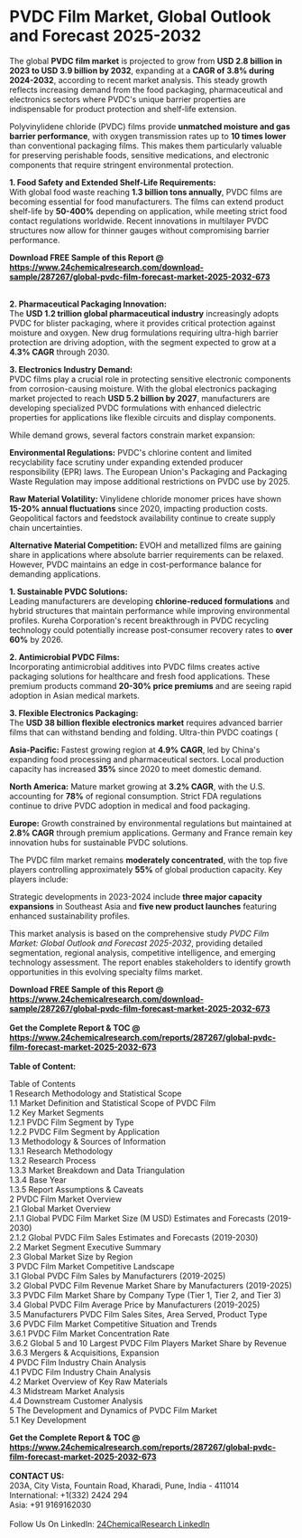 <h1>PVDC Film Market, Global Outlook and Forecast 2025-2032</h1><p>The global <strong>PVDC film market</strong> is projected to grow from <strong>USD 2.8 billion in 2023 to USD 3.9 billion by 2032</strong>, expanding at a <strong>CAGR of 3.8% during 2024-2032</strong>, according to recent market analysis. This steady growth reflects increasing demand from the food packaging, pharmaceutical and electronics sectors where PVDC's unique barrier properties are indispensable for product protection and shelf-life extension.</p><p>Polyvinylidene chloride (PVDC) films provide <strong>unmatched moisture and gas barrier performance</strong>, with oxygen transmission rates up to <strong>10 times lower</strong> than conventional packaging films. This makes them particularly valuable for preserving perishable foods, sensitive medications, and electronic components that require stringent environmental protection.</p><p><strong>1. Food Safety and Extended Shelf-Life Requirements:</strong><br>
With global food waste reaching <strong>1.3 billion tons annually</strong>, PVDC films are becoming essential for food manufacturers. The films can extend product shelf-life by <strong>50-400%</strong> depending on application, while meeting strict food contact regulations worldwide. Recent innovations in multilayer PVDC structures now allow for thinner gauges without compromising barrier performance.</p><div><b>Download FREE Sample of this Report @ 
            <a href="https://www.24chemicalresearch.com/download-sample/287267/global-pvdc-film-forecast-market-2025-2032-673">
            https://www.24chemicalresearch.com/download-sample/287267/global-pvdc-film-forecast-market-2025-2032-673</a></b></div><br><p><strong>2. Pharmaceutical Packaging Innovation:</strong><br>
The <strong>USD 1.2 trillion global pharmaceutical industry</strong> increasingly adopts PVDC for blister packaging, where it provides critical protection against moisture and oxygen. New drug formulations requiring ultra-high barrier protection are driving adoption, with the segment expected to grow at a <strong>4.3% CAGR</strong> through 2030.</p><p><strong>3. Electronics Industry Demand:</strong><br>
PVDC films play a crucial role in protecting sensitive electronic components from corrosion-causing moisture. With the global electronics packaging market projected to reach <strong>USD 5.2 billion by 2027</strong>, manufacturers are developing specialized PVDC formulations with enhanced dielectric properties for applications like flexible circuits and display components.</p><p>While demand grows, several factors constrain market expansion:</p><p><strong>Environmental Regulations:</strong> PVDC's chlorine content and limited recyclability face scrutiny under expanding extended producer responsibility (EPR) laws. The European Union's Packaging and Packaging Waste Regulation may impose additional restrictions on PVDC use by 2025.</p><p><strong>Raw Material Volatility:</strong> Vinylidene chloride monomer prices have shown <strong>15-20% annual fluctuations</strong> since 2020, impacting production costs. Geopolitical factors and feedstock availability continue to create supply chain uncertainties.</p><p><strong>Alternative Material Competition:</strong> EVOH and metallized films are gaining share in applications where absolute barrier requirements can be relaxed. However, PVDC maintains an edge in cost-performance balance for demanding applications.</p><p><strong>1. Sustainable PVDC Solutions:</strong><br>
Leading manufacturers are developing <strong>chlorine-reduced formulations</strong> and hybrid structures that maintain performance while improving environmental profiles. Kureha Corporation's recent breakthrough in PVDC recycling technology could potentially increase post-consumer recovery rates to <strong>over 60%</strong> by 2026.</p><p><strong>2. Antimicrobial PVDC Films:</strong><br>
Incorporating antimicrobial additives into PVDC films creates active packaging solutions for healthcare and fresh food applications. These premium products command <strong>20-30% price premiums</strong> and are seeing rapid adoption in Asian medical markets.</p><p><strong>3. Flexible Electronics Packaging:</strong><br>
The <strong>USD 38 billion flexible electronics market</strong> requires advanced barrier films that can withstand bending and folding. Ultra-thin PVDC coatings (

</p><p><strong>Asia-Pacific:</strong> Fastest growing region at <strong>4.9% CAGR</strong>, led by China's expanding food processing and pharmaceutical sectors. Local production capacity has increased <strong>35%</strong> since 2020 to meet domestic demand.</p><p><strong>North America:</strong> Mature market growing at <strong>3.2% CAGR</strong>, with the U.S. accounting for <strong>78%</strong> of regional consumption. Strict FDA regulations continue to drive PVDC adoption in medical and food packaging.</p><p><strong>Europe:</strong> Growth constrained by environmental regulations but maintained at <strong>2.8% CAGR</strong> through premium applications. Germany and France remain key innovation hubs for sustainable PVDC solutions.</p><p>The PVDC film market remains <strong>moderately concentrated</strong>, with the top five players controlling approximately <strong>55%</strong> of global production capacity. Key players include:</p><p>Strategic developments in 2023-2024 include <strong>three major capacity expansions</strong> in Southeast Asia and <strong>five new product launches</strong> featuring enhanced sustainability profiles.</p><p>This market analysis is based on the comprehensive study <em>PVDC Film Market: Global Outlook and Forecast 2025-2032</em>, providing detailed segmentation, regional analysis, competitive intelligence, and emerging technology assessment. The report enables stakeholders to identify growth opportunities in this evolving specialty films market.</p><div><b>Download FREE Sample of this Report @ 
            <a href="https://www.24chemicalresearch.com/download-sample/287267/global-pvdc-film-forecast-market-2025-2032-673">
            https://www.24chemicalresearch.com/download-sample/287267/global-pvdc-film-forecast-market-2025-2032-673</a></b></div><br><div><b>Get the Complete Report & TOC @ 
            <a href="https://www.24chemicalresearch.com/reports/287267/global-pvdc-film-forecast-market-2025-2032-673">
            https://www.24chemicalresearch.com/reports/287267/global-pvdc-film-forecast-market-2025-2032-673</a></b></div><br>
            <b>Table of Content:</b><p>Table of Contents<br />
1 Research Methodology and Statistical Scope<br />
1.1 Market Definition and Statistical Scope of PVDC Film<br />
1.2 Key Market Segments<br />
1.2.1 PVDC Film Segment by Type<br />
1.2.2 PVDC Film Segment by Application<br />
1.3 Methodology & Sources of Information<br />
1.3.1 Research Methodology<br />
1.3.2 Research Process<br />
1.3.3 Market Breakdown and Data Triangulation<br />
1.3.4 Base Year<br />
1.3.5 Report Assumptions & Caveats<br />
2 PVDC Film Market Overview<br />
2.1 Global Market Overview<br />
2.1.1 Global PVDC Film Market Size (M USD) Estimates and Forecasts (2019-2030)<br />
2.1.2 Global PVDC Film Sales Estimates and Forecasts (2019-2030)<br />
2.2 Market Segment Executive Summary<br />
2.3 Global Market Size by Region<br />
3 PVDC Film Market Competitive Landscape<br />
3.1 Global PVDC Film Sales by Manufacturers (2019-2025)<br />
3.2 Global PVDC Film Revenue Market Share by Manufacturers (2019-2025)<br />
3.3 PVDC Film Market Share by Company Type (Tier 1, Tier 2, and Tier 3)<br />
3.4 Global PVDC Film Average Price by Manufacturers (2019-2025)<br />
3.5 Manufacturers PVDC Film Sales Sites, Area Served, Product Type<br />
3.6 PVDC Film Market Competitive Situation and Trends<br />
3.6.1 PVDC Film Market Concentration Rate<br />
3.6.2 Global 5 and 10 Largest PVDC Film Players Market Share by Revenue<br />
3.6.3 Mergers & Acquisitions, Expansion<br />
4 PVDC Film Industry Chain Analysis<br />
4.1 PVDC Film Industry Chain Analysis<br />
4.2 Market Overview of Key Raw Materials<br />
4.3 Midstream Market Analysis<br />
4.4 Downstream Customer Analysis<br />
5 The Development and Dynamics of PVDC Film Market <br />
5.1 Key Development</p><div><b>Get the Complete Report & TOC @ 
            <a href="https://www.24chemicalresearch.com/reports/287267/global-pvdc-film-forecast-market-2025-2032-673">
            https://www.24chemicalresearch.com/reports/287267/global-pvdc-film-forecast-market-2025-2032-673</a></b></div><br><b>CONTACT US:</b><br>
            203A, City Vista, Fountain Road, Kharadi, Pune, India - 411014<br>
            International: +1(332) 2424 294<br>
            Asia: +91 9169162030 <br><br>
            Follow Us On LinkedIn: <a href="https://www.linkedin.com/company/24chemicalresearch/">24ChemicalResearch LinkedIn</a>